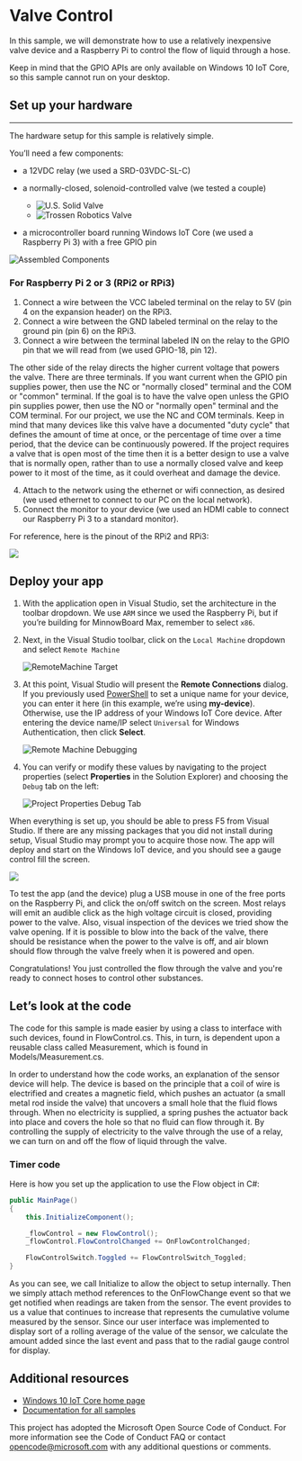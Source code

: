 # Valve Control

In this sample, we will demonstrate how to use a relatively inexpensive valve device and a Raspberry Pi to control the flow of liquid through a hose.

Keep in mind that the GPIO APIs are only available on Windows 10 IoT Core, so this sample cannot run on your desktop.

## Set up your hardware
___
The hardware setup for this sample is relatively simple.

You’ll need a few components:

*   a 12VDC relay (we used a SRD-03VDC-SL-C)
*   a normally-closed, solenoid-controlled valve (we tested a couple)
	* ![U.S. Solid Valve](../../../Resources/images/ValveControl/USValve.jpg)
	* ![Trossen Robotics Valve](../../../Resources/images/ValveControl/Valve.jpg)

*   a microcontroller board running Windows IoT Core (we used a Raspberry Pi 3) with a free GPIO pin

![Assembled Components](../../../Resources/images/ValveControl/Assembled.jpg)

### For Raspberry Pi 2 or 3 (RPi2 or RPi3)

1.  Connect a wire between the VCC labeled terminal on the relay to 5V (pin 4 on the expansion header) on the RPi3.
2.  Connect a wire between the GND labeled terminal on the relay to the ground pin (pin 6) on the RPi3.
3.  Connect a wire between the terminal labeled IN on the relay to the GPIO pin that we will read from (we used GPIO-18, pin 12).

The other side of the relay directs the higher current voltage that powers the valve.  There are three terminals.  If you want current when the GPIO pin supplies power, then use 
the NC or "normally closed" terminal and the COM or "common" terminal.  If the goal is to have the valve open unless the GPIO pin supplies power, then use the NO or "normally open"
terminal and the COM terminal.  For our project, we use the NC and COM terminals.  Keep in mind that many devices like this valve have a documented "duty cycle" that defines the
amount of time at once, or the percentage of time over a time period, that the device can be continuously powered.  If the project requires a valve that is open most of the time
then it is a better design to use a valve that is normally open, rather than to use a normally closed valve and keep power to it most of the time, as it could overheat and damage
the device.

4.  Attach to the network using the ethernet or wifi connection, as desired (we used ethernet to connect to our PC on the local network).
5.  Connect the monitor to your device (we used an HDMI cable to connect our Raspberry Pi 3 to a standard monitor).

For reference, here is the pinout of the RPi2 and RPi3:

![](../../../Resources/images/PinMappings/RP2_Pinout.png)

## Deploy your app

1.  With the application open in Visual Studio, set the architecture in the toolbar dropdown. We use `ARM` since we used the Raspberry Pi, but if you’re building for MinnowBoard Max, remember to select `x86`.

2.  Next, in the Visual Studio toolbar, click on the `Local Machine` dropdown and select `Remote Machine`

    ![RemoteMachine Target](../../../Resources/images/HelloWorld/cs-remote-machine-debugging.png)

3.  At this point, Visual Studio will present the **Remote Connections** dialog. If you previously used [PowerShell](https://docs.microsoft.com/en-us/windows/iot-core/connect-your-device/powershell) to set a unique name for your device, you can enter it here (in this example, we’re using **my-device**). Otherwise, use the IP address of your Windows IoT Core device. After entering the device name/IP select `Universal` for Windows Authentication, then click **Select**.

    ![Remote Machine Debugging](../../../Resources/images/HelloWorld/cs-remote-connections.PNG)

4.  You can verify or modify these values by navigating to the project properties (select **Properties** in the Solution Explorer) and choosing the `Debug` tab on the left:

    ![Project Properties Debug Tab](../../../Resources/images/HelloWorld/cs-debug-project-properties.PNG)

When everything is set up, you should be able to press F5 from Visual Studio. If there are any missing packages that you did not install during setup, Visual Studio may prompt you to acquire those now. The app will deploy and start on the Windows IoT device, and you should see a gauge control fill the screen.

![](../../../Resources/images/ValveControl/Screenshot.jpg)

To test the app (and the device) plug a USB mouse in one of the free ports on the Raspberry Pi, and click the on/off switch on the screen.  Most relays will emit an audible click as the high voltage circuit is closed, providing power to the valve.  Also, visual inspection of the devices
we tried show the valve opening.  If it is possible to blow into the back of the valve, there should be resistance when the power to the valve is off, and air blown should flow through the valve freely when it is powered and open.

Congratulations! You just controlled the flow through the valve and you're ready to connect hoses to control other substances.

## Let’s look at the code

The code for this sample is made easier by using a class to interface with such devices, found in FlowControl.cs.  This, in turn, is dependent upon a reusable class called Measurement, which is found in Models/Measurement.cs.

In order to understand how the code works, an explanation of the sensor device will help.  The device is based on the principle that a coil of wire is electrified and creates a magnetic field, which pushes an actuator (a small metal rod inside the valve) that uncovers a small
hole that the fluid flows through.  When no electricity is supplied, a spring pushes the actuator back into place and covers the hole so that no fluid can flow through it.  By controlling the supply of electricity to the valve through the use of a relay, we can turn on and off
the flow of liquid through the valve.

### Timer code

Here is how you set up the application to use the Flow object in C#:

``` C#
public MainPage()
{
    this.InitializeComponent();

    _flowControl = new FlowControl();
    _flowControl.FlowControlChanged += OnFlowControlChanged;

    FlowControlSwitch.Toggled += FlowControlSwitch_Toggled;
}
```
As you can see, we call Initialize to allow the object
to setup internally.  Then we simply attach method references to the OnFlowChange event so that we get notified when readings are taken from the sensor.  The event provides to us a value that continues to increase that 
represents the cumulative volume measured by the sensor.  Since our user interface was implemented to display sort of a rolling average of the value of the sensor, we calculate the amount added since the last event and pass
that to the radial gauge control for display.

## Additional resources
* [Windows 10 IoT Core home page](https://developer.microsoft.com/en-us/windows/iot/)
* [Documentation for all samples](https://developer.microsoft.com/en-us/windows/iot/samples)

This project has adopted the Microsoft Open Source Code of Conduct. For more information see the Code of Conduct FAQ or contact <opencode@microsoft.com> with any additional questions or comments.
